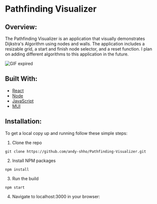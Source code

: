 Pathfinding Visualizer
=================================

Overview:
---------
The Pathfinding Visualizer is an application that visually demonstrates Dijkstra's Algorithm using nodes and walls. The application includes a resizable grid, a start and finish node selector, and a reset function. I plan on adding different algorithms to this application in the future.

![GIF expired](http://g.recordit.co/z4GwrakA2q.gif)


Built With:
-------------
* [React](https://reactjs.org/)
* [Node](https://nodejs.dev/en/)
* [JavaScript](https://www.javascript.com/)
* [MUI](https://mui.com/)

Installation:
-------------
To get a local copy up and running follow these simple steps:

1. Clone the repo

`git clone https://github.com/andy-shho/Pathfinding-Visualizer.git`

2. Install NPM packages

`npm install`

3. Run the build

`npm start`

4. Navigate to localhost:3000 in your browser:
